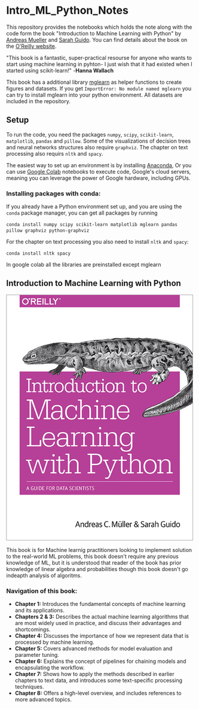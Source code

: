 # Intro_ML_Python_Notes

This repository provides the notebooks which holds the note along with the code form the book "Introduction to Machine
Learning with Python" by [Andreas Mueller](http://amueller.io) and [Sarah Guido](https://twitter.com/sarah_guido).
You can find details about the book on the [O'Reilly website](http://shop.oreilly.com/product/0636920030515.do).

"This book is a fantastic, super-practical resourse for anyone who wants to start using machine learning in pyhton- I just wish that it had existed when I started using scikit-learn!"         -**Hanna Wallach**

This book has a additional library [mglearn](https://github.com/amueller/mglearn) as helper functions to create figures and
datasets. If you get ``ImportError: No module named mglearn`` you can try to install mglearn into your python environment. All datasets are included in the repository.

## Setup

To run the code, you need the packages ``numpy``, ``scipy``, ``scikit-learn``, ``matplotlib``, ``pandas`` and ``pillow``.
Some of the visualizations of decision trees and neural networks structures also require ``graphviz``. The chapter
on text processing also requirs ``nltk`` and ``spacy``.

The easiest way to set up an environment is by installing [Anaconda](https://www.continuum.io/downloads), Or you can use [Google Colab](https://colab.research.google.com/notebooks/intro.ipynb) notebooks to execute code, Google's cloud servers, meaning you can leverage the power of Google hardware, including GPUs.

### Installing packages with conda:
If you already have a Python environment set up, and you are using the ``conda`` package manager, you can get all packages by running

    conda install numpy scipy scikit-learn matplotlib mglearn pandas pillow graphviz python-graphviz

For the chapter on text processing you also need to install ``nltk`` and ``spacy``:

    conda install nltk spacy

In google colab all the libraries are preinstalled except mglearn

## Introduction to Machine Learning with Python

![](./Images/IntroML_cover.jpg)

This book is for Machine learnig practitioners looking to implement solution to the real-world ML problems, this book doesn't require any previous knowledge of ML, but it is understood that reader of the book has prior knowledge of linear algebra and probabilities though this book doesn't go indeapth analysis of algoritms.

### Navigation of this book:

- **Chapter 1:** Introduces the fundamental concepts of machine learning and its applications.
- **Chapters 2 & 3:** Describes the actual machine learning algorithms that are most widely used in practice,
and discuss their advantages and shortcomings.
- **Chapter 4:** Discusses the importance of how we represent data that is processed by machine learning.
- **Chapter 5:** Covers advanced methods for model evaluation and parameter tuning.
- **Chapter 6:** Explains the concept of pipelines for chaining models and encapsulating the workflow.
- **Chapter 7:** Shows how to apply the methods described in earlier chapters to text data, and introduces some text-specific processing techniques.
- **Chapter 8:** Offers a high-level overview, and includes references to more advanced topics.
